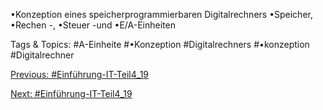 •Konzeption eines speicherprogrammierbaren Digitalrechners
•Speicher,
•Rechen -,
•Steuer -und
•E/A-Einheiten

   Tags & Topics:
   #A-Einheite
   #•Konzeption
   #Digitalrechners
   #•konzeption
   #Digitalrechner

[Previous: #Einführung-IT-Teil4_19](Einführung-IT-Teil4_19.md)

[Next: #Einführung-IT-Teil4_19](Einführung-IT-Teil4_19.md)